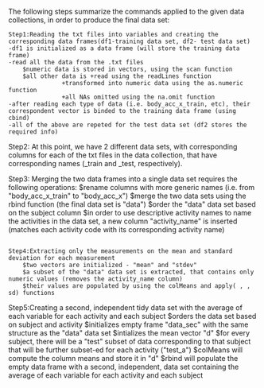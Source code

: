 The following steps summarize the commands applied to the given data collections, in order to produce the final data set:
~~~~~~~~~~~~~~~~~~~~~~~~~~~~~~~~~~~~~~~~~~~~~~~~~~~~~~~~~~~~~~~~~~~~~~~~~~~~~~~~~~~~~~~~~~~~~~~~~~~~~~~
Step1:Reading the txt files into variables and creating the corresponding data frames(df1-training data set, df2- test data set)
-df1 is initialized as a data frame (will store the training data frame)
-read all the data from the .txt files
	$numeric data is stored in vectors, using the scan function
	$all other data is +read using the readLines function
			   +transformed into numeric data using the as.numeric function
			   +all NAs omitted using the na.omit function
-after reading each type of data (i.e. body_acc_x_train, etc), their correspondent vector is binded to the training data frame (using cbind)
-all of the above are repeted for the test data set (df2 stores the required info)
~~~~~~~~~~~~~~~~~~~~~~~~~~~~~~~~~~~~~~~~~~~~~~~~~~~~~~~~~~~~~~~~~~~~~~~~~~~~~~~~~~~~~~~~~~~~~~~~~~~~~~~			   
Step2: At this point, we have 2 different data sets, with corresponding columns for each of the txt files in the data collection, that have corresponding names (_train and _test, respectively).

Step3: Merging the two data frames into a single data set requires the following operations:
	$rename columns with more generic names (i.e. from "body_acc_x_train" to "body_acc_x")
	$merge the two data sets using the rbind function (the final data set is "data")
	$order the "data" data set based on the subject column
	$in order to use descriptive activity names to name the activities in the data set, a new column "activity_name" is inserted (matches each activity code with its corresponding activity name)
~~~~~~~~~~~~~~~~~~~~~~~~~~~~~~~~~~~~~~~~~~~~~~~~~~~~~~~~~~~~~~~~~~~~~~~~~~~~~~~~~~~~~~~~~~~~~~~~~~~~~~~

Step4:Extracting only the measurements on the mean and standard deviation for each measurement
	$two vectors are initialized - "mean" and "stdev"
	$a subset of the "data" data set is extracted, that contains only numeric values (removes the activity_name column)
	$their values are populated by using the colMeans and apply( , , sd) functions
~~~~~~~~~~~~~~~~~~~~~~~~~~~~~~~~~~~~~~~~~~~~~~~~~~~~~~~~~~~~~~~~~~~~~~~~~~~~~~~~~~~~~~~~~~~~~~~~~~~~~~~

Step5:Creating a second, independent tidy data set with the average of each variable for each activity and each subject
	$orders the data set based on subject and activity
	$initializes empty frame "data_sec" with the same structure as the "data" data set
	$intializes the mean vector "d"
	$for every subject, there will be a "test" subset of data corresponding to that subject that will be further subset-ed for each activity ("test_a")
	$colMeans will compute the column means and store it in "d"
	$rbind will populate the empty data frame with a second, independent, data set containing the average of each variable for each activity and each subject


